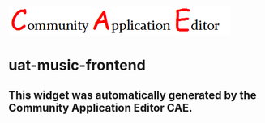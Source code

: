 ![CAE](https://github.com/testcae/application-demo-music-2/blob/gh-pages/frontendComponent-uat-music-frontend/img/logo.png)  

uat-music-frontend
===================


This widget was automatically generated by the Community Application Editor CAE.  
---------------
